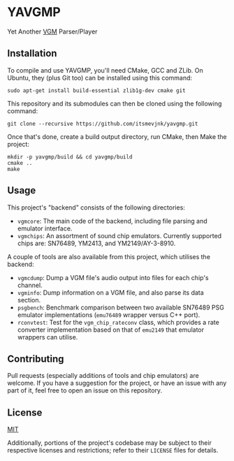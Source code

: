# YAVGMP
Yet Another [VGM](https://en.wikipedia.org/wiki/VGM_(file_format)) Parser/Player

## Installation

To compile and use YAVGMP, you'll need CMake, GCC and ZLib. On Ubuntu, they (plus Git too) can be installed using this command:
```
sudo apt-get install build-essential zlib1g-dev cmake git
```

This repository and its submodules can then be cloned using the following command:
```
git clone --recursive https://github.com/itsmevjnk/yavgmp.git
```

Once that's done, create a build output directory, run CMake, then Make the project:
```
mkdir -p yavgmp/build && cd yavgmp/build
cmake ..
make
```

## Usage
This project's "backend" consists of the following directories:
* `vgmcore`: The main code of the backend, including file parsing and emulator interface.
* `vgmchips`: An assortment of sound chip emulators. Currently supported chips are: SN76489, YM2413, and YM2149/AY-3-8910.

A couple of tools are also available from this project, which utilises the backend:
* `vgmcdump`: Dump a VGM file's audio output into files for each chip's channel.
* `vgminfo`: Dump information on a VGM file, and also parse its data section.
* `psgbench`: Benchmark comparison between two available SN76489 PSG emulator implementations (`emu76489` wrapper versus C++ port).
* `rconvtest`: Test for the `vgm_chip_rateconv` class, which provides a rate converter implementation based on that of `emu2149` that emulator wrappers can utilise.

## Contributing
Pull requests (especially additions of tools and chip emulators) are welcome. If you have a suggestion for the project, or have an issue with any part of it, feel free to open an issue on this repository.

## License
[MIT](https://choosealicense.com/licenses/mit/)

Additionally, portions of the project's codebase may be subject to their respective licenses and restrictions; refer to their `LICENSE` files for details.